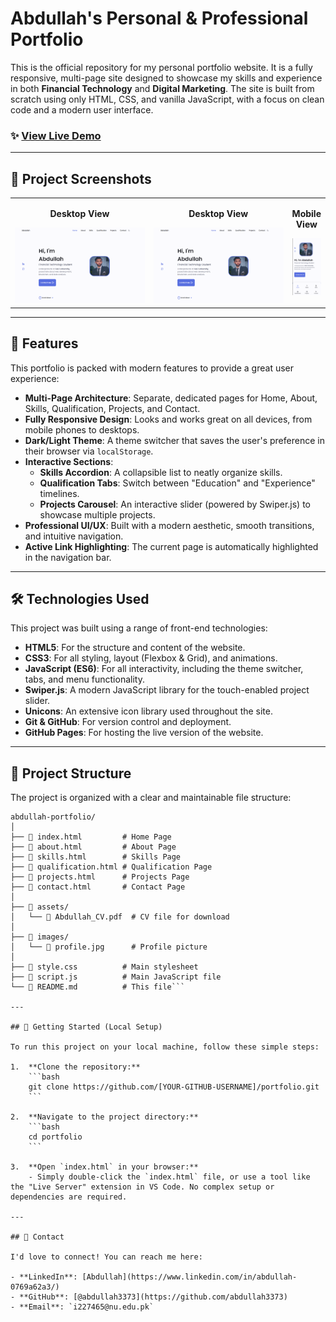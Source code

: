 # Abdullah's Personal & Professional Portfolio

This is the official repository for my personal portfolio website. It is a fully responsive, multi-page site designed to showcase my skills and experience in both **Financial Technology** and **Digital Marketing**. The site is built from scratch using only HTML, CSS, and vanilla JavaScript, with a focus on clean code and a modern user interface.

### ✨ [View Live Demo](https://[YOUR-GITHUB-USERNAME].github.io/portfolio/)

---

## 📸 Project Screenshots

<table width="100%">
  <tr>
    <td width="50%" valign="top">
      <p align="center"><b>Desktop View</b></p>
      <img src="https://github.com/abdullah3373/Abdullah_portfolio/blob/main/portfolion%20task%201/images/Capture.PNG">
    </td>
    <td width="50%" valign="top">
      <p align="center"><b>Desktop View</b></p>
      <img src="https://github.com/abdullah3373/Abdullah_portfolio/blob/main/portfolion%20task%201/images/Capture.PNG">
    </td>
    <td width="50%" valign="top">
      <p align="center"><b>Mobile View</b></p>
      <img src="https://github.com/abdullah3373/Abdullah_portfolio/blob/main/portfolion%20task%201/images/mobile.PNG">
    </td>
  </tr>
</table>

---

## 🚀 Features

This portfolio is packed with modern features to provide a great user experience:

- **Multi-Page Architecture**: Separate, dedicated pages for Home, About, Skills, Qualification, Projects, and Contact.
- **Fully Responsive Design**: Looks and works great on all devices, from mobile phones to desktops.
- **Dark/Light Theme**: A theme switcher that saves the user's preference in their browser via `localStorage`.
- **Interactive Sections**:
  - **Skills Accordion**: A collapsible list to neatly organize skills.
  - **Qualification Tabs**: Switch between "Education" and "Experience" timelines.
  - **Projects Carousel**: An interactive slider (powered by Swiper.js) to showcase multiple projects.
- **Professional UI/UX**: Built with a modern aesthetic, smooth transitions, and intuitive navigation.
- **Active Link Highlighting**: The current page is automatically highlighted in the navigation bar.

---

## 🛠️ Technologies Used

This project was built using a range of front-end technologies:

- **HTML5**: For the structure and content of the website.
- **CSS3**: For all styling, layout (Flexbox & Grid), and animations.
- **JavaScript (ES6)**: For all interactivity, including the theme switcher, tabs, and menu functionality.
- **Swiper.js**: A modern JavaScript library for the touch-enabled project slider.
- **Unicons**: An extensive icon library used throughout the site.
- **Git & GitHub**: For version control and deployment.
- **GitHub Pages**: For hosting the live version of the website.

---

## 📂 Project Structure

The project is organized with a clear and maintainable file structure:

```
abdullah-portfolio/
│
├── 📄 index.html         # Home Page
├── 📄 about.html         # About Page
├── 📄 skills.html        # Skills Page
├── 📄 qualification.html # Qualification Page
├── 📄 projects.html      # Projects Page
├── 📄 contact.html       # Contact Page
│
├── 📁 assets/
│   └── 📄 Abdullah_CV.pdf  # CV file for download
│
├── 📁 images/
│   └── 📄 profile.jpg      # Profile picture
│
├── 📄 style.css          # Main stylesheet
├── 📄 script.js          # Main JavaScript file
└── 📄 README.md          # This file```

---

## 🔧 Getting Started (Local Setup)

To run this project on your local machine, follow these simple steps:

1.  **Clone the repository:**
    ```bash
    git clone https://github.com/[YOUR-GITHUB-USERNAME]/portfolio.git
    ```

2.  **Navigate to the project directory:**
    ```bash
    cd portfolio
    ```

3.  **Open `index.html` in your browser:**
    - Simply double-click the `index.html` file, or use a tool like the "Live Server" extension in VS Code. No complex setup or dependencies are required.

---

## 📧 Contact

I'd love to connect! You can reach me here:

- **LinkedIn**: [Abdullah](https://www.linkedin.com/in/abdullah-0769a62a3/)
- **GitHub**: [@abdullah3373](https://github.com/abdullah3373)
- **Email**: `i227465@nu.edu.pk`
